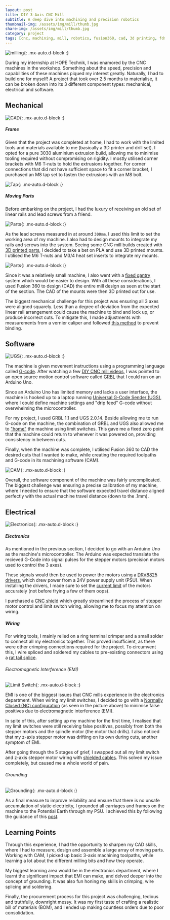 ```yaml
---
layout: post
title: DIY 3-Axis CNC Mill
subtitle: A deep dive into machining and precision robotics
thumbnail-img: /assets/img/mill/thumb.jpg
share-img: /assets/img/mill/thumb.jpg
category: project
tags: [cnc, machining, mill, robotics, fusion360, cad, 3d printing, fdm]
---
```


![milling](/assets/img/mill/milling.gif){: .mx-auto.d-block :}

<!-- begin_excerpt -->
During my internship at HOPE Technik, I was enamored by the CNC machines in the workshop. Something about the speed, precision and capabilities of these machines piqued my interest greatly. Naturally, I had to build one for myself! A project that took over 2.5 months to materialise, it can be broken down into its 3 different component types: mechanical, electrical and software.
<!-- end_excerpt -->

## Mechanical ##

![CAD](/assets/img/mill/CAD.png){: .mx-auto.d-block :}

##### Frame #####

Given that the project was completed at home, I had to work with the limited tools and materials available to me (basically a 3D printer and drill set). I opted for a pure 3030 aluminium extrusion build, allowing me to minimise tooling required without compromising on rigidity. I mostly utilised corner brackets with M6 T-nuts to hold the extrusions together. For corner connections that did not have sufficient space to fit a corner bracket, I purchased an M8 tap set to fasten the extrusions with an M8 bolt.

![Tap](/assets/img/mill/tap.jpg){: .mx-auto.d-block :}

##### Moving Parts #####

Before embarking on the project, I had the luxury of receiving an old set of linear rails and lead screws from a friend. 

![Parts](/assets/img/mill/parts.jpg){: .mx-auto.d-block :}

As the lead screws measured in at around ```300mm```, I used this limit to set the working area of my machine. I also had to design mounts to integrate my rails and screws into the system. Seeing some CNC mill builds created with [3D printed parts](https://www.youtube.com/watch?v=dkvED8p8bt0&ab_channel=IvanMiranda), I decided to take a bet on PLA and use 3D printed mounts. I utilised the M6 T-nuts and M3/4 heat set inserts to integrate my mounts.

![Parts](/assets/img/mill/3d-printed.jpg){: .mx-auto.d-block :}

Since it was a relatively small machine, I also went with a [fixed gantry](https://cncchronicle.com/fixed_or_moving_gantry_for_cnc_router/) system which would be easier to design. With all these considerations, I used Fusion 360 to design (CAD) the entire mill design as seen at the start of the section. The CAD of the mounts were then 3D printed out for use.

The biggest mechanical challenge for this project was ensuring all 3 axes were aligned squarely. Less than a degree of deviation from the expected linear rail arrangement could cause the machine to bind and lock up, or produce incorrect cuts. To mitigate this, I made adjustments with measurements from a vernier caliper and followed [this method](https://ratrig.dozuki.com/Guide/01.+Linear+Rail+Set+Up+and+Installation/8) to prevent binding.

## Software ##

![UGS](/assets/img/mill/UGS.png){: .mx-auto.d-block :}

The machine is given movement instructions using a programming language called [G-code](https://en.wikipedia.org/wiki/G-code#:~:text=G-code%20). After watching a few [DIY CNC mill videos](https://www.youtube.com/watch?v=covhU4L5N5g&themeRefresh=1), I was pointed to an open source motion control software called [GRBL](https://github.com/gnea/grbl/releases) that I could run on an Arduino Uno. 

Since an Arduino Uno has limited memory and lacks a user interface, the machine is hooked up to a laptop running [Universal G-Code Sender (UGS)](https://winder.github.io/ugs_website/), where I could define machine settings and "drip feed" G-code without overwhelming the microcontroller.

For my project, I used GRBL 1.1 and UGS 2.0.14. Beside allowing me to run G-code on the machine, the combination of GRBL and UGS also allowed me to ["home"](https://docs.carbide3d.com/tutorials/tutorial-homing/) the machine using limit switches. This gave me a fixed zero point that the machine could return to whenever it was powered on, providing consistency in between cuts.

Finally, when the machine was complete, I utilised Fusion 360 to CAD the desired cuts that I wanted to make, while creating the required toolpaths and G-code in its machining software (CAM).

![CAM](/assets/img/mill/CAM.png){: .mx-auto.d-block :}

Overall, the software component of the machine was fairly uncomplicated. The biggest challenge was ensuring a precise calibration of my machine, where I needed to ensure that the software expected travel distance aligned perfectly with the actual machine travel distance (down to the .1mm).

## Electrical ##

![Electronics](/assets/img/mill/electronics.jpg){: .mx-auto.d-block :}

##### Electronics #####
As mentioned in the previous section, I decided to go with an Arduino Uno as the machine's microcontroller. The Arduino was expected translate the recieved G-Code into signal pulses for the stepper motors (precision motors used to control the 3 axes). 

These signals would then be used to power the motors using a [DRV8825 drivers](https://www.ti.com/product/DRV8825?utm_source=google&utm_medium=cpc&utm_campaign=asc-null-null-GPN_EN-cpc-pf-google-soas&utm_content=DRV8825&ds_k=DRV8825&DCM=yes&gclid=Cj0KCQjw84anBhCtARIsAISI-xdVFkD35j2nTOpprNbP57tjWl3Y0JIAm2A7yympAmYpmfKFiT1fZXoaAtVqEALw_wcB&gclsrc=aw.ds), which drew power from a 24V power supply unit (PSU). When installing the drivers, I made sure to set the [current limit](https://www.youtube.com/watch?time_continue=1&v=89BHS9hfSUk&embeds_referring_euri=https%3A%2F%2Fwww.pololu.com%2F&source_ve_path=Mjg2NjY&feature=emb_logo&ab_channel=PololuRoboticsandElectronics) of the motors accurately (not before frying a few of them oops). 

I purchased a [CNC shield](https://www.youtube.com/watch?v=JlhjcTh4yts&ab_channel=DIYEngineers) which greatly streamlined the process of stepper motor control and limit switch wiring, allowing me to focus my attention on wiring.

##### Wiring #####

For wiring tools, I mainly relied on a ring terminal crimper and a small solder to connect all my electronics together. This proved insufficient, as there were other crimping connections required for the project. To circumvent this, I wire spliced and soldered my cables to pre-existing connectors using a [rat tail splice](https://janmclaine.wordpress.com/2017/03/03/first-blog-post/).

###### Electromagnetic Interference (EMI) ######

![Limit Switch](/assets/img/mill/limit-switch.jpg){: .mx-auto.d-block :}

EMI is one of the biggest issues that CNC mills experience in the electronics department. When wiring my limit switches, I decided to go with a [Normally Closed (NC) configuration](https://www.etechnog.com/2021/12/limit-switch-wiring-diagram-and.html) (as seen in the picture above) to minimise false positives due to electromagnetic interference (EMI). 

In spite of this, after setting up my machine for the first time, I realised that my limit switches were still receiving false positives, possibly from both the stepper motors and the spindle motor (the motor that drills). I also noticed that my z-axis stepper motor was drifting on its own during cuts, another symptom of EMI. 

After going through the 5 stages of grief, I swapped out all my limit switch and z-axis stepper motor wiring with [shielded cables](https://en.wikipedia.org/wiki/Shielded_cable). This solved my issue completely, but caused me a whole world of pain.

###### Grounding ######

![Grounding](/assets/img/mill/grounding.jpg){: .mx-auto.d-block :}

As a final measure to improve reliability and ensure that there is no unsafe accumulation of static electricity, I grounded all carriages and frames on the machine to the Potential Earth through my PSU. I achieved this by following the guidance of this [post](https://openbuilds.com/threads/grounding-and-noise.17659/).

## Learning Points ##

Through this experience, I had the opportunity to sharpen my CAD skills, where I had to measure, design and assemble a large array of moving parts. Working with CAM, I picked up basic 3-axis machining toolpaths, while learning a lot about the different milling bits and how they operate.

My biggest learning area would be in the electronics department, where I learnt the significant impact that EMI can make, and delved deeper into the concept of grounding. It was also fun honing my skills in crimping, wire splicing and soldering.

Finally, the procurement process for this project was challenging, tedious and truthfully, downright messy. It was my first taste of crafting a realistic bill of materials (BOM), and I ended up making countless orders due to poor consolidation.
